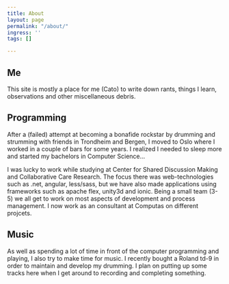 ```yaml
---
title: About
layout: page
permalink: "/about/"
ingress: ''
tags: []

---
```

## Me

This site is mostly a place for me (Cato) to write down rants, things I learn, observations and other miscellaneous debris.

## Programming

After a (failed) attempt at becoming a bonafide rockstar by drumming and strumming with friends in Trondheim and Bergen, I moved to Oslo where I worked in a couple of bars for some years. I realized I needed to sleep more and started my bachelors in Computer Science...

I was lucky to work while studying at Center for Shared Discussion Making and Collaborative Care Research. The focus there was web-technologies such as .net, angular, less/sass, but we have also made applications using frameworks such as apache flex, unity3d and ionic. Being a small team (3-5) we all get to work on most aspects of development and process management. I now work as an consultant at Computas on different projcets.

## Music

As well as spending a lot of time in front of the computer programming and playing, I also try to make time for music. I recently bought a Roland td-9 in order to maintain and develop my drumming. I plan on putting up some tracks here when I get around to recording and completing something.
